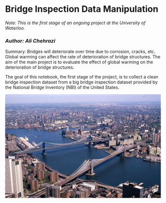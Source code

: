 # Bridge Inspection Data Manipulation

*Note: This is the first stage of an ongoing project at the University of Waterloo.*

### *Author: Ali Chehrazi*

Summary: Bridges will deteriorate over time due to corrosion, cracks, etc. Global warming can affect the rate of deterioration of bridge structures. The aim of the main project is to evaluate the effect of global warming on the deterioration of bridge structures.

The goal of this notebook, the first stage of the project, is to collect a clean bridge inspection dataset from a big bridge inspection dataset provided by the National Bridge Inventory (NBI) of the United States.

<img src="Image\Manhattan_and_Brooklyn_bridges.jpg">

